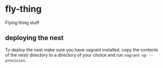 # fly-thing

Flying thing stuff

## deploying the nest

To deploy the nest make sure you have vagrant installed, copy the contents of the nest/ directory to a directory of your choice and run `vagrant up --provision`.
